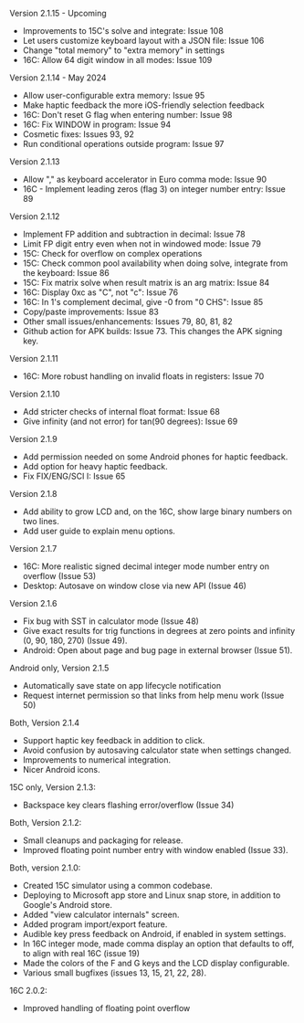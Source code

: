 Version 2.1.15 - Upcoming
  * Improvements to 15C's solve and integrate:  Issue 108
  * Let users customize keyboard layout with a JSON file:  Issue 106
  * Change "total memory" to "extra memory" in settings
  * 16C:  Allow 64 digit window in all modes:  Issue 109

Version 2.1.14 - May 2024
  * Allow user-configurable extra memory:  Issue 95
  * Make haptic feedback the more iOS-friendly selection feedback
  * 16C:  Don't reset G flag when entering number:  Issue 98
  * 16C:  Fix WINDOW in program:  Issue 94
  * Cosmetic fixes:  Issues 93, 92
  * Run conditional operations outside program: Issue 97

Version 2.1.13
  * Allow "," as keyboard accelerator in Euro comma mode:  Issue 90
  * 16C - Implement leading zeros (flag 3) on integer number entry:  Issue 89

Version 2.1.12
  * Implement FP addition and subtraction in decimal:  Issue 78
  * Limit FP digit entry even when not in windowed mode:  Issue 79
  * 15C:  Check for overflow on complex operations
  * 15C:  Check common pool availability when doing solve, integrate
    from the keyboard:  Issue 86
  * 15C:  Fix matrix solve when result matrix is an arg matrix:  Issue 84
  * 16C:  Display 0xc as "C", not "c":  Issue 76
  * 16C:  In 1's complement decimal, give -0 from "0 CHS":  Issue 85
  * Copy/paste improvements:  Issue 83
  * Other small issues/enhancements:  Issues 79, 80, 81, 82
  * Github action for APK builds:  Issue 73.  This changes the APK signing key.

Version 2.1.11
  * 16C:  More robust handling on invalid floats in registers:  Issue 70

Version 2.1.10
  * Add stricter checks of internal float format:  Issue 68
  * Give infinity (and not error) for tan(90 degrees):  Issue 69

Version 2.1.9
  * Add permission needed on some Android phones for haptic feedback.
  * Add option for heavy haptic feedback.
  * Fix FIX/ENG/SCI I:  Issue 65

Version 2.1.8
  * Add ability to grow LCD and, on the 16C, show large binary numbers on
    two lines.
  * Add user guide to explain menu options.

Version 2.1.7
  * 16C:  More realistic signed decimal integer mode number entry on overflow (Issue 53)
  * Desktop:  Autosave on window close via new API (Issue 46)

Version 2.1.6
  * Fix bug with SST in calculator mode (Issue 48)
  * Give exact results for trig functions in degrees at
    zero points and infinity (0, 90, 180, 270) (Issue 49).
  * Android:  Open about page and bug page in external
    browser (Issue 51).

Android only, Version 2.1.5
  * Automatically save state on app lifecycle notification
  * Request internet permission so that links from help menu work (Issue 50)

Both, Version 2.1.4
  * Support haptic key feedback in addition to click.
  * Avoid confusion by autosaving calculator state when settings changed.
  * Improvements to numerical integration.
  * Nicer Android icons.

15C only, Version 2.1.3:
  * Backspace key clears flashing error/overflow (Issue 34)

Both, Version 2.1.2:
  * Small cleanups and packaging for release.
  * Improved floating point number entry with window enabled (Issue 33).

Both, version 2.1.0:
  * Created 15C simulator using a common codebase.
  * Deploying to Microsoft app store and Linux snap store, in addition to
    Google's Android store.
  * Added "view calculator internals" screen.
  * Added program import/export feature.
  * Audible key press feedback on Android, if enabled in system settings.
  * In 16C integer mode, made comma display an option that defaults to off,
    to align with real 16C (issue 19)
  * Made the colors of the F and G keys and the LCD display configurable.
  * Various small bugfixes (issues 13, 15, 21, 22, 28).
  

16C 2.0.2:
  *  Improved handling of floating point overflow
